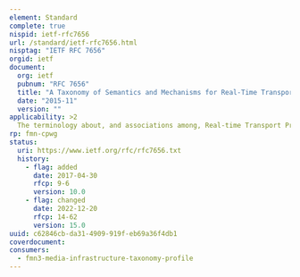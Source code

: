 ```yaml
---
element: Standard
complete: true
nispid: ietf-rfc7656
url: /standard/ietf-rfc7656.html
nisptag: "IETF RFC 7656"
orgid: ietf
document:
  org: ietf
  pubnum: "RFC 7656"
  title: "A Taxonomy of Semantics and Mechanisms for Real-Time Transport Protocol (RTP) Sources"
  date: "2015-11"
  version: ""
applicability: >2
  The terminology about, and associations among, Real-time Transport Protocol (RTP) sources can be complex and somewhat opaque. This document describes a number of existing and proposed properties and relationships among RTP sources and defines common terminology for discussing protocol entities and their relationships.
rp: fmn-cpwg
status:
  uri: https://www.ietf.org/rfc/rfc7656.txt
  history: 
    - flag: added
      date: 2017-04-30
      rfcp: 9-6
      version: 10.0
    - flag: changed
      date: 2022-12-20
      rfcp: 14-62
      version: 15.0
uuid: c62846cb-da31-4909-919f-eb69a36f4db1
coverdocument:
consumers:
  - fmn3-media-infrastructure-taxonomy-profile
---
```

